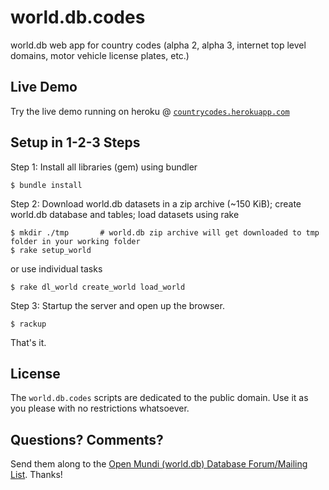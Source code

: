 # world.db.codes

world.db web app for country codes (alpha 2, alpha 3, internet top level domains, motor vehicle license plates, etc.)

## Live Demo

Try the live demo running on heroku @ [`countrycodes.herokuapp.com`](http://countrycodes.herokuapp.com)


## Setup in 1-2-3 Steps

Step 1: Install all libraries (gem) using bundler

    $ bundle install

Step 2: Download world.db datasets in a zip archive (~150 KiB); create world.db database and tables; load datasets using rake

    $ mkdir ./tmp       # world.db zip archive will get downloaded to tmp folder in your working folder
    $ rake setup_world

or use individual tasks

    $ rake dl_world create_world load_world

Step 3: Startup the server and open up the browser.

    $ rackup

That's it.


## License

The `world.db.codes` scripts are dedicated to the public domain.
Use it as you please with no restrictions whatsoever.


## Questions? Comments?

Send them along to the [Open Mundi (world.db) Database Forum/Mailing List](http://groups.google.com/group/openmundi).
Thanks!

